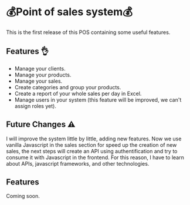 # 💰Point of sales system💰
This is the first release of this POS containing some useful features.

## Features 👌
- Manage your clients.
- Manage your products.
- Manage your sales.
- Create categories and group your products.
- Create a report of your whole sales per day in Excel.
- Manage users in your system (this feature will be improved, we can't assign roles yet).

## Future Changes ⚠
I will improve the system little by little, adding new features.
Now we use vanilla Javascript in the sales section for speed up the creation of new sales, the next steps will create an API using authentification and try to consume it with Javascript in the frontend.
For this reason, I have to learn about APIs, javascript frameworks, and other technologies.

## Features

Coming soon.

